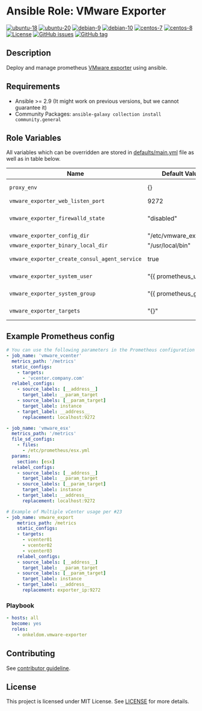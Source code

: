 # Ansible Role: VMware Exporter

[![ubuntu-18](https://img.shields.io/badge/ubuntu-18.x-orange?style=flat&logo=ubuntu)](https://ubuntu.com/)
[![ubuntu-20](https://img.shields.io/badge/ubuntu-20.x-orange?style=flat&logo=ubuntu)](https://ubuntu.com/)
[![debian-9](https://img.shields.io/badge/debian-9.x-orange?style=flat&logo=debian)](https://www.debian.org/)
[![debian-10](https://img.shields.io/badge/debian-10.x-orange?style=flat&logo=debian)](https://www.debian.org/)
[![centos-7](https://img.shields.io/badge/centos-7.x-orange?style=flat&logo=centos)](https://www.centos.org/)
[![centos-8](https://img.shields.io/badge/centos-8.x-orange?style=flat&logo=centos)](https://www.centos.org/)
[![License](https://img.shields.io/badge/license-MIT%20License-brightgreen.svg?style=flat)](https://opensource.org/licenses/MIT)
[![GitHub issues](https://img.shields.io/github/issues/OnkelDom/ansible-role-vmware-exporter?style=flat)](https://github.com/OnkelDom/ansible-role-vmware-exporter/issues)
[![GitHub tag](https://img.shields.io/github/tag/OnkelDom/ansible-role-vmware-exporter.svg?style=flat)](https://github.com/OnkelDom/ansible-role-vmware-exporter/tags)

## Description

Deploy and manage prometheus [VMware exporter](https://github.com/pryorda/vmware_exporter) using ansible.

## Requirements

- Ansible >= 2.9 (It might work on previous versions, but we cannot guarantee it)
- Community Packages: `ansible-galaxy collection install community.general`

## Role Variables

All variables which can be overridden are stored in [defaults/main.yml](defaults/main.yml) file as well as in table below.

| Name           | Default Value | Description                        |
| -------------- | ------------- | -----------------------------------|
| `proxy_env` | {} | Proxy environment variables |
| `vmware_exporter_web_listen_port` | 9272 | Exporter port |
| `vmware_exporter_firewalld_state` | "disabled" | Enabled/Disabled Firewalld and open the port |
| `vmware_exporter_config_dir` | "/etc/vmware_exporter" | Configuration folder |
| `vmware_exporter_binary_local_dir` | "/usr/local/bin" | Exporter binary path |
| `vmware_exporter_create_consul_agent_service` | true | Add consul-agent service snipped |
| `vmware_exporter_system_user` | "{{ prometheus_user | default('prometheus') }}" | Exporter running user |
| `vmware_exporter_system_group` | "{{ prometheus_group | default('prometheus') }}" | Exporter running group |
| `vmware_exporter_targets` | "{}" | vCenter targets (see defaults/main.yml) |

## Example Prometheus config
```yaml
# You can use the following parameters in the Prometheus configuration file. The params section is used to manage multiple login/passwords.
- job_name: 'vmware_vcenter'
  metrics_path: '/metrics'
  static_configs:
    - targets:
      - 'vcenter.company.com'
  relabel_configs:
    - source_labels: [__address__]
      target_label: __param_target
    - source_labels: [__param_target]
      target_label: instance
    - target_label: __address__
      replacement: localhost:9272

- job_name: 'vmware_esx'
  metrics_path: '/metrics'
  file_sd_configs:
    - files:
      - /etc/prometheus/esx.yml
  params:
    section: [esx]
  relabel_configs:
    - source_labels: [__address__]
      target_label: __param_target
    - source_labels: [__param_target]
      target_label: instance
    - target_label: __address__
      replacement: localhost:9272

# Example of Multiple vCenter usage per #23
- job_name: vmware_export
    metrics_path: /metrics
    static_configs:
    - targets:
      - vcenter01
      - vcenter02
      - vcenter03
    relabel_configs:
    - source_labels: [__address__]
      target_label: __param_target
    - source_labels: [__param_target]
      target_label: instance
    - target_label: __address__
      replacement: exporter_ip:9272
```

### Playbook

```yaml
- hosts: all
  become: yes
  roles:
    - onkeldom.vmware-exporter
```

## Contributing

See [contributor guideline](CONTRIBUTING.md).

## License

This project is licensed under MIT License. See [LICENSE](/LICENSE) for more details.

